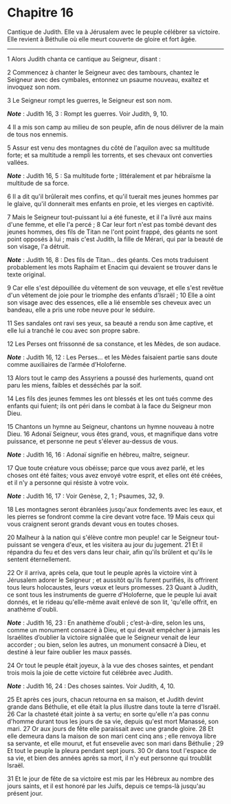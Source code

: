 # Chapitre 16

Cantique de Judith.
Elle va à Jérusalem avec le peuple célébrer sa victoire.
Elle revient à Béthulie où elle meurt couverte de gloire et fort âgée.

***

1 Alors Judith chanta ce cantique au Seigneur, disant :


2 Commencez à chanter le Seigneur avec des tambours, chantez le Seigneur avec des cymbales, entonnez un psaume nouveau, exaltez et invoquez son nom.


3 Le Seigneur rompt les guerres, le Seigneur est son nom.

***Note*** :  Judith 16, 3 : Rompt les guerres. Voir Judith, 9, 10.

4 Il a mis son camp au milieu de son peuple, afin de nous délivrer de la main de tous nos ennemis.


5 Assur est venu des montagnes du côté de l'aquilon avec sa multitude forte; et sa multitude a rempli les torrents, et ses chevaux ont converties vallées.

***Note*** :  Judith 16, 5 : Sa multitude forte ; littéralement et par hébraïsme la multitude de sa force.


6 Il a dit qu'il brûlerait mes confins, et qu'il tuerait mes jeunes hommes par le glaive, qu'il donnerait mes enfants en proie, et les vierges en captivité.


7 Mais le Seigneur tout-puissant lui a été funeste, et il l'a livré aux mains d'une femme, et elle l'a percé ; 8 Car leur fort n'est pas tombé devant des jeunes hommes, des fils de Titan ne l'ont point frappé, des géants ne sont point opposés à lui ; mais c'est Judith, la fille de Mérari, qui par la beauté de son visage, l'a détruit.

***Note*** :  Judith 16, 8 : Des fils de Titan… des géants. Ces mots traduisent probablement les mots Raphaïm et Enacim qui devaient se trouver dans le texte original.


9 Car elle s'est dépouillée du vêtement de son veuvage, et elle s'est revêtue d'un vêtement de joie pour le triomphe des enfants d'Israël ; 10 Elle a oint son visage avec des essences, elle a lié ensemble ses cheveux avec un bandeau, elle a pris une robe neuve pour le séduire.


11 Ses sandales ont ravi ses yeux, sa beauté a rendu son âme captive, et elle lui a tranché le cou avec son propre sabre.


12 Les Perses ont frissonné de sa constance, et les Mèdes, de son audace.

***Note*** :  Judith 16, 12 : Les Perses… et les Mèdes faisaient partie sans doute comme auxiliaires de l’armée d’Holoferne.

13 Alors tout le camp des Assyriens a poussé des hurlements, quand ont paru les miens, faibles et desséchés par la soif.


14 Les fils des jeunes femmes les ont blessés et les ont tués comme des enfants qui fuient; ils ont péri dans le combat à la face du Seigneur mon Dieu.


15 Chantons un hymne au Seigneur, chantons un hymne nouveau à notre Dieu. 16 Adonaï Seigneur, vous êtes grand, vous, et magnifique dans votre puissance, et personne ne peut s'élever au-dessus de vous.

***Note*** :  Judith 16, 16 : Adonaï signifie en hébreu, maître, seigneur.


17 Que toute créature vous obéisse; parce que vous avez parlé, et les choses ont été faites; vous avez envoyé votre esprit, et elles ont été créées, et il n'y a personne qui résiste à votre voix.

***Note*** :  Judith 16, 17 : Voir Genèse, 2, 1 ; Psaumes, 32, 9.


18 Les montagnes seront ébranlées jusqu'aux fondements avec les eaux, et les pierres se fondront comme la cire devant votre face. 19 Mais ceux qui vous craignent seront grands devant vous en toutes choses.


20 Malheur à la nation qui s'élève contre mon peuple! car le Seigneur tout-puissant se vengera d'eux, et les visitera au jour du jugement. 21 Et il répandra du feu et des vers dans leur chair, afin qu'ils brûlent et qu'ils le sentent éternellement.


22 Or il arriva, après cela, que tout le peuple après la victoire vint à Jérusalem adorer le Seigneur ; et aussitôt qu'ils furent purifiés, ils offrirent tous leurs holocaustes, leurs vœux et leurs promesses. 23 Quant à Judith, ce sont tous les instruments de guerre d'Holoferne, que le peuple lui avait donnés, et le rideau qu'elle-même avait enlevé de son lit, 'qu'elle offrit, en anathème d'oubli.

***Note*** :  Judith 16, 23 : En anathème d’oubli ; c’est-à-dire, selon les uns, comme un monument consacré à Dieu, et qui devait empêcher à jamais les Israélites d’oublier la victoire signalée que le Seigneur venait de leur accorder ; ou bien, selon les autres, un monument consacré à Dieu, et destiné à leur faire oublier les maux passés.

24 Or tout le peuple était joyeux, à la vue des choses saintes, et pendant trois mois la joie de cette victoire fut célébrée avec Judith.

***Note*** :  Judith 16, 24 : Des choses saintes. Voir Judith, 4, 10.


25 Et après ces jours, chacun retourna en sa maison, et Judith devint grande dans Béthulie, et elle était la plus illustre dans toute la terre d'Israël. 26 Car la chasteté était jointe à sa vertu; en sorte qu'elle n'a pas connu d'homme durant tous les jours de sa vie, depuis qu'est mort Manassé, son mari. 27 Or aux jours de fête elle paraissait avec une grande gloire. 28 Et elle demeura dans la maison de son mari cent cinq ans ; elle renvoya libre sa servante, et elle mourut, et fut ensevelie avec son mari dans Béthulie ; 29 Et tout le peuple la pleura pendant sept jours. 30 Or dans tout l'espace de sa vie, et bien des années après sa mort, il n'y eut personne qui troublât Israël.


31 Et le jour de fête de sa victoire est mis par les Hébreux au nombre des jours saints, et il est honoré par les Juifs, depuis ce temps-là jusqu'au présent jour.
